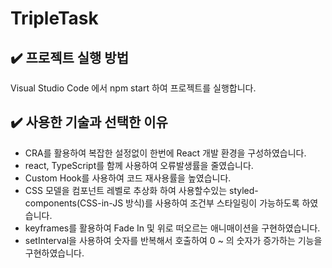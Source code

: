 # TripleTask

## ✔️ 프로젝트 실행 방법
Visual Studio Code 에서 npm start 하여 프로젝트를 실행합니다.

## ✔️ 사용한 기술과 선택한 이유
- CRA를 활용하여 복잡한 설정없이 한번에 React 개발 환경을 구성하였습니다.
- react, TypeScript를 함께 사용하여 오류발생률을 줄였습니다.
- Custom Hook를 사용하여 코드 재사용률을 높였습니다.
- CSS 모델을 컴포넌트 레벨로 추상화 하여 사용할수있는 styled-components(CSS-in-JS 방식)를 사용하여 조건부 스타일링이 가능하도록 하였습니다.
- keyframes를 활용하여 Fade In 및 위로 떠오르는 애니매이션을 구현하였습니다.
- setInterval을 사용하여 숫자를 반복해서 호출하여 0 ~ 의 숫자가 증가하는 기능을 구현하였습니다.
  
